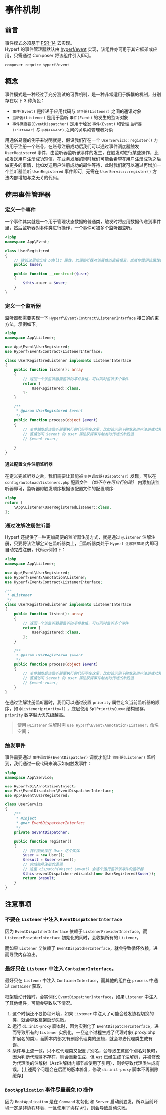 # 事件机制

## 前言

事件模式必须基于 [PSR-14](https://github.com/php-fig/fig-standards/blob/master/accepted/PSR-14-event-dispatcher.md) 去实现。   
Hyperf 的事件管理器默认由 [hyperf/event](https://github.com/hyperf/event) 实现，该组件亦可用于其它框架或应用，只需通过 Composer 将该组件引入即可。

```bash
composer require hyperf/event
```

## 概念

事件模式是一种经过了充分测试的可靠机制，是一种非常适用于解耦的机制，分别存在以下 3 种角色：

- `事件(Event)` 是传递于应用代码与 `监听器(Listener)` 之间的通讯对象
- `监听器(Listener)` 是用于监听 `事件(Event)` 的发生的监听对象
- `事件调度器(EventDispatcher)` 是用于触发 `事件(Event)` 和管理 `监听器(Listener)` 与 `事件(Event)` 之间的关系的管理者对象

用通俗易懂的例子来说明就是，假设我们存在一个 `UserService::register()` 方法用于注册一个账号，在账号注册成功后我们可以通过事件调度器触发 `UserRegistered` 事件，由监听器监听该事件的发生，在触发时进行某些操作，比如发送用户注册成功短信，在业务发展的同时我们可能会希望在用户注册成功之后做更多的事情，比如发送用户注册成功的邮件等待，此时我们就可以通过再增加一个监听器监听 `UserRegistered` 事件即可，无需在 `UserService::register()` 方法内部增加与之无关的代码。

## 使用事件管理器

### 定义一个事件

一个事件其实就是一个用于管理状态数据的普通类，触发时将应用数据传递到事件里，然后监听器对事件类进行操作，一个事件可被多个监听器监听。

```php
<?php
namespace App\Event;

class UserRegistered
{
    // 建议这里定义成 public 属性，以便监听器对该属性的直接使用，或者你提供该属性的 Getter
    public $user;
    
    public function __construct($user)
    {
        $this->user = $user;    
    }
}
```

### 定义一个监听器

监听器都需要实现一下 `Hyperf\Event\Contract\ListenerInterface` 接口的约束方法，示例如下。

```php
<?php
namespace App\Listener;

use App\Event\UserRegistered;
use Hyperf\Event\Contract\ListenerInterface;

class UserRegisteredListener implements ListenerInterface
{
    public function listen(): array
    {
        // 返回一个该监听器要监听的事件数组，可以同时监听多个事件
        return [
            UserRegistered::class,
        ];
    }

    /**
     * @param UserRegistered $event
     */
    public function process(object $event)
    {
        // 事件触发后该监听器要执行的代码写在这里，比如该示例下的发送用户注册成功短信等
        // 直接访问 $event 的 user 属性获得事件触发时传递的参数值
        // $event->user;
        
    }
}
```

#### 通过配置文件注册监听器

在定义完监听器之后，我们需要让其能被 `事件调度器(Dispatcher)` 发现，可以在 `config/autoload/listeners.php` 配置文件 *（如不存在可自行创建）* 内添加该监听器即可，监听器的触发顺序根据该配置文件的配置顺序:

```php
<?php
return [
    \App\Listener\UserRegisteredListener::class,
];
```

### 通过注解注册监听器

Hyperf 还提供了一种更加简便的监听器注册方式，就是通过 `@Listener` 注解注册，只要将该注解定义在监听器类上，且监听器类处于 `Hyperf 注解扫描域` 内即可自动完成注册，代码示例如下：

```php
<?php
namespace App\Listener;

use App\Event\UserRegistered;
use Hyperf\Event\Annotation\Listener;
use Hyperf\Event\Contract\ListenerInterface;

/**
 * @Listener 
 */
class UserRegisteredListener implements ListenerInterface
{
    public function listen(): array
    {
        // 返回一个该监听器要监听的事件数组，可以同时监听多个事件
        return [
            UserRegistered::class,
        ];
    }

    /**
     * @param UserRegistered $event
     */
    public function process(object $event)
    {
        // 事件触发后该监听器要执行的代码写在这里，比如该示例下的发送用户注册成功短信等
        // 直接访问 $event 的 user 属性获得事件触发时传递的参数值
        // $event->user;
    }
}
```

在通过注解注册监听器时，我们可以通过设置 `priority` 属性定义当前监听器的顺序，如 `@Listener(priority=1)` ，底层使用 `SplPriorityQueue` 结构储存，`priority` 数字越大优先级越高。

> 使用 `@Listener` 注解时需 `use Hyperf\Event\Annotation\Listener;` 命名空间；  

### 触发事件

事件需要通过 `事件调度器(EventDispatcher)` 调度才能让 `监听器(Listener)` 监听到，我们通过一段代码来演示如何触发事件：

```php
<?php
namespace App\Service;

use Hyperf\Di\Annotation\Inject;
use Psr\EventDispatcher\EventDispatcherInterface;
use App\Event\UserRegistered; 

class UserService
{
    /**
     * @Inject 
     * @var EventDispatcherInterface
     */
    private $eventDispatcher;
    
    public function register()
    {
        // 我们假设存在 User 这个实体
        $user = new User();
        $result = $user->save();
        // 完成账号注册的逻辑
        // 这里 dispatch(object $event) 会逐个运行监听该事件的监听器
        $this->eventDispatcher->dispatch(new UserRegistered($user));
        return $result;
    }
}
```

## 注意事项

### 不要在 `Listener` 中注入 `EventDispatcherInterface`

因为 `EventDispatcherInterface` 依赖于 `ListenerProviderInterface`，而 `ListenerProviderInterface` 初始化的同时，会收集所有的 `Listener`。

而如果 `Listener` 又依赖了 `EventDispatcherInterface`，就会导致循坏依赖，进而导致内存溢出。

### 最好只在 `Listener` 中注入 `ContainerInterface`。

最好只在 `Listener` 中注入 `ContainerInterface`，而其他的组件在 `process` 中通过 `container` 获取。

框架启动开始时，会实例化 `EventDispatcherInterface`，如果 `Listener` 中注入了其他组件，可能会导致以下情况。

1. 这个时候还不是协程环境，如果 `Listener` 中注入了可能会触发协程切换的类，就会导致框架启动失败。
2. 运行 `di:init-proxy` 脚本时，因为实例化了 `EventDispatcherInterface`，进而导致所有的 `Listener` 实例化，一旦这个过程生成了代理对象(.proxy.php 扩展名的类)，而脚本内部又有删除代理类的逻辑，就会导致代理类生成有误。
3. 条件与上述一致，只不过代理类又配置了别名，会导致生成这个别名对象时，因为判断代理类不存在，则会重新生成，但 `Ast` 已经生成了注解树，并被修改为代理类的注解树（Ast注解树内部节点使用了引用），则会导致代理类生成有误。【上述两个问题会在后面的版本修复，修改 `di:init-proxy` 脚本不再删除缓存】

### `BootApplication` 事件尽量避免 IO 操作 

因为 `BootApplication` 是在 `Command` 初始化 和 `Server` 启动前触发，所以当前环境一定是非协程环境，一旦使用了协程 `API`，则会导致启动失败。

